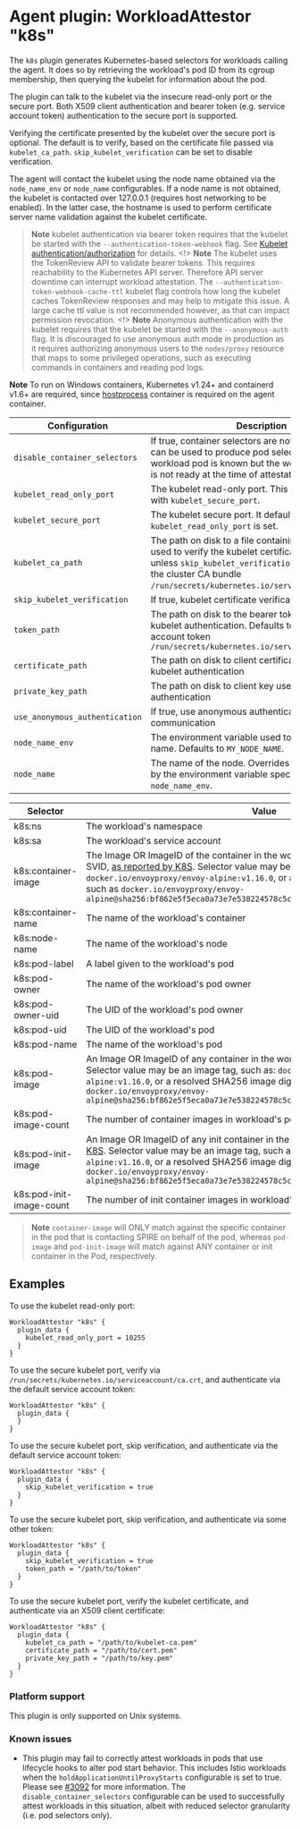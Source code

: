 # Agent plugin: WorkloadAttestor "k8s"

The `k8s` plugin generates Kubernetes-based selectors for workloads calling the
agent.
It does so by retrieving the workload's pod ID from its cgroup membership, then
querying the kubelet for information about the pod.

The plugin can talk to the kubelet via the insecure read-only port or the
secure port. Both X509 client authentication and bearer token (e.g. service
account token) authentication to the secure port is supported.

Verifying the certificate presented by the kubelet over the secure port is
optional. The default is to verify, based on the certificate file passed via
`kubelet_ca_path`. `skip_kubelet_verification` can be set to disable
verification.

The agent will contact the kubelet using the node name obtained via the
`node_name_env` or `node_name` configurables. If a node name is not obtained,
the kubelet is contacted over 127.0.0.1 (requires host networking to be
enabled). In the latter case, the hostname is used to perform certificate
server name validation against the kubelet certificate.

> **Note** kubelet authentication via bearer token requires that the kubelet be
> started with the `--authentication-token-webhook` flag.
> See [Kubelet authentication/authorization](https://kubernetes.io/docs/reference/access-authn-authz/kubelet-authn-authz/)
> for details.
<!>
> **Note** The kubelet uses the TokenReview API to validate bearer tokens.
> This requires reachability to the Kubernetes API server. Therefore API server
> downtime can interrupt workload attestation. The `--authentication-token-webhook-cache-ttl`
> kubelet flag controls how long the kubelet caches TokenReview responses and may
> help to mitigate this issue. A large cache ttl value is not recommended however,
> as that can impact permission revocation.
<!>
> **Note** Anonymous authentication with the kubelet requires that the
> kubelet be started with the `--anonymous-auth` flag. It is discouraged to use
> anonymous auth mode in production as it requires authorizing anonymous users
> to the `nodes/proxy` resource that maps to some privileged operations, such
> as executing commands in containers and reading pod logs.

**Note** To run on Windows containers, Kubernetes v1.24+ and containerd v1.6+
are required, since [hostprocess](https://kubernetes.io/docs/tasks/configure-pod-container/create-hostprocess-pod/)
container is required on the agent container.

| Configuration                  | Description                                                                                                                                                                                                                             |
|--------------------------------|-----------------------------------------------------------------------------------------------------------------------------------------------------------------------------------------------------------------------------------------|
| `disable_container_selectors`  | If true, container selectors are not produced. This can be used to produce pod selectors when the workload pod is known but the workload container is not ready at the time of attestation.                                             |
| `kubelet_read_only_port`       | The kubelet read-only port. This is mutually exlusive with `kubelet_secure_port`.                                                                                                                                                       |
| `kubelet_secure_port`          | The kubelet secure port. It defaults to `10250` unless `kubelet_read_only_port` is set.                                                                                                                                                 |
| `kubelet_ca_path`              | The path on disk to a file containing CA certificates used to verify the kubelet certificate. Required unless `skip_kubelet_verification` is set. Defaults to the cluster CA bundle `/run/secrets/kubernetes.io/serviceaccount/ca.crt`. |
| `skip_kubelet_verification`    | If true, kubelet certificate verification is skipped                                                                                                                                                                                    |
| `token_path`                   | The path on disk to the bearer token used for kubelet authentication. Defaults to the service account token `/run/secrets/kubernetes.io/serviceaccount/token`                                                                           |
| `certificate_path`             | The path on disk to client certificate used for kubelet authentication                                                                                                                                                                  |
| `private_key_path`             | The path on disk to client key used for kubelet authentication                                                                                                                                                                          |
| `use_anonymous_authentication` | If true, use anonymous authentication for kubelet communication                                                                                                                                                                         |
| `node_name_env`                | The environment variable used to obtain the node name. Defaults to `MY_NODE_NAME`.                                                                                                                                                      |
| `node_name`                    | The name of the node. Overrides the value obtained by the environment variable specified by `node_name_env`.                                                                                                                            |

| Selector                 | Value                                                                                                                                                                                                                                                                                                                                                                                                                  |
|--------------------------|------------------------------------------------------------------------------------------------------------------------------------------------------------------------------------------------------------------------------------------------------------------------------------------------------------------------------------------------------------------------------------------------------------------------|
| k8s:ns                   | The workload's namespace                                                                                                                                                                                                                                                                                                                                                                                               |
| k8s:sa                   | The workload's service account                                                                                                                                                                                                                                                                                                                                                                                         |
| k8s:container-image      | The Image OR ImageID of the container in the workload's pod which is requesting an SVID, [as reported by K8S](https://pkg.go.dev/k8s.io/api/core/v1#ContainerStatus). Selector value may be an image tag, such as: `docker.io/envoyproxy/envoy-alpine:v1.16.0`, or a resolved SHA256 image digest, such as `docker.io/envoyproxy/envoy-alpine@sha256:bf862e5f5eca0a73e7e538224578c5cf867ce2be91b5eaed22afc153c00363eb` |
| k8s:container-name       | The name of the workload's container                                                                                                                                                                                                                                                                                                                                                                                   |
| k8s:node-name            | The name of the workload's node                                                                                                                                                                                                                                                                                                                                                                                        |
| k8s:pod-label            | A label given to the workload's pod                                                                                                                                                                                                                                                                                                                                                                                    |
| k8s:pod-owner            | The name of the workload's pod owner                                                                                                                                                                                                                                                                                                                                                                                   |
| k8s:pod-owner-uid        | The UID of the workload's pod owner                                                                                                                                                                                                                                                                                                                                                                                    |
| k8s:pod-uid              | The UID of the workload's pod                                                                                                                                                                                                                                                                                                                                                                                          |
| k8s:pod-name             | The name of the workload's pod                                                                                                                                                                                                                                                                                                                                                                                         |
| k8s:pod-image            | An Image OR ImageID of any container in the workload's pod, [as reported by K8S](https://pkg.go.dev/k8s.io/api/core/v1#ContainerStatus). Selector value may be an image tag, such as: `docker.io/envoyproxy/envoy-alpine:v1.16.0`, or a resolved SHA256 image digest, such as `docker.io/envoyproxy/envoy-alpine@sha256:bf862e5f5eca0a73e7e538224578c5cf867ce2be91b5eaed22afc153c00363eb`                              |
| k8s:pod-image-count      | The number of container images in workload's pod                                                                                                                                                                                                                                                                                                                                                                       |
| k8s:pod-init-image       | An Image OR ImageID of any init container in the workload's pod, [as reported by K8S](https://pkg.go.dev/k8s.io/api/core/v1#ContainerStatus). Selector value may be an image tag, such as: `docker.io/envoyproxy/envoy-alpine:v1.16.0`, or a resolved SHA256 image digest, such as `docker.io/envoyproxy/envoy-alpine@sha256:bf862e5f5eca0a73e7e538224578c5cf867ce2be91b5eaed22afc153c00363eb`                         |
| k8s:pod-init-image-count | The number of init container images in workload's pod                                                                                                                                                                                                                                                                                                                                                                  |

> **Note** `container-image` will ONLY match against the specific container in
> the pod that is contacting SPIRE on behalf of the pod, whereas `pod-image` and
> `pod-init-image` will match against ANY container or init container in the Pod,
> respectively.

## Examples

To use the kubelet read-only port:

```hcl
WorkloadAttestor "k8s" {
  plugin_data {
    kubelet_read_only_port = 10255
  }
}
```

To use the secure kubelet port, verify via `/run/secrets/kubernetes.io/serviceaccount/ca.crt`,
and authenticate via the default service account token:

```hcl
WorkloadAttestor "k8s" {
  plugin_data {
  }
}
```

To use the secure kubelet port, skip verification, and authenticate via the
default service account token:

```hcl
WorkloadAttestor "k8s" {
  plugin_data {
    skip_kubelet_verification = true
  }
}
```

To use the secure kubelet port, skip verification, and authenticate via some
other token:

```hcl
WorkloadAttestor "k8s" {
  plugin_data {
    skip_kubelet_verification = true
    token_path = "/path/to/token"
  }
}
```

To use the secure kubelet port, verify the kubelet certificate, and authenticate
via an X509 client certificate:

```hcl
WorkloadAttestor "k8s" {
  plugin_data {
    kubelet_ca_path = "/path/to/kubelet-ca.pem"
    certificate_path = "/path/to/cert.pem"
    private_key_path = "/path/to/key.pem"
  }
}
```

### Platform support

This plugin is only supported on Unix systems.

### Known issues

* This plugin may fail to correctly attest workloads in pods that use lifecycle
hooks to alter pod start behavior. This includes Istio workloads when the
`holdApplicationUntilProxyStarts` configurable is set to true. Please see
[#3092](https://github.com/spiffe/spire/issues/3092) for more information. The
`disable_container_selectors` configurable can be used to successfully attest
workloads in this situation, albeit with reduced selector granularity (i.e. pod
selectors only).
